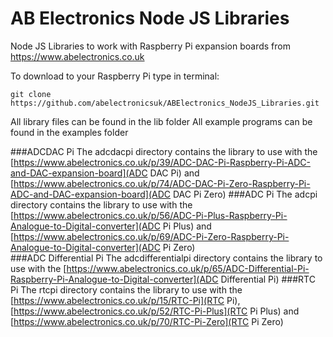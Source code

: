 AB Electronics Node JS Libraries
=====

Node JS Libraries to work with Raspberry Pi expansion boards from https://www.abelectronics.co.uk

To download to your Raspberry Pi type in terminal: 

```
git clone https://github.com/abelectronicsuk/ABElectronics_NodeJS_Libraries.git
```

All library files can be found in the lib folder
All example programs can be found in the examples folder

###ADCDAC Pi
The adcdacpi directory contains the library to use with the [https://www.abelectronics.co.uk/p/39/ADC-DAC-Pi-Raspberry-Pi-ADC-and-DAC-expansion-board](ADC DAC Pi) and [https://www.abelectronics.co.uk/p/74/ADC-DAC-Pi-Zero-Raspberry-Pi-ADC-and-DAC-expansion-board](ADC DAC Pi Zero)
###ADC Pi 
The adcpi directory contains the library to use with the [https://www.abelectronics.co.uk/p/56/ADC-Pi-Plus-Raspberry-Pi-Analogue-to-Digital-converter](ADC Pi Plus) and [https://www.abelectronics.co.uk/p/69/ADC-Pi-Zero-Raspberry-Pi-Analogue-to-Digital-converter](ADC Pi Zero)  
###ADC Differential Pi
The adcdifferentialpi directory contains the library to use with the [https://www.abelectronics.co.uk/p/65/ADC-Differential-Pi-Raspberry-Pi-Analogue-to-Digital-converter](ADC Differential Pi)
###RTC Pi
The rtcpi directory contains the library to use with the [https://www.abelectronics.co.uk/p/15/RTC-Pi](RTC Pi), [https://www.abelectronics.co.uk/p/52/RTC-Pi-Plus](RTC Pi Plus) and [https://www.abelectronics.co.uk/p/70/RTC-Pi-Zero](RTC Pi Zero)